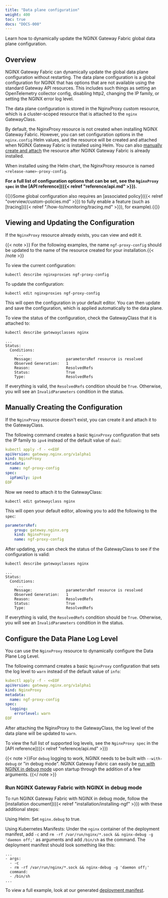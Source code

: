 ```yaml
---
title: "Data plane configuration"
weight: 400
toc: true
docs: "DOCS-000"
---
```


Learn how to dynamically update the NGINX Gateway Fabric global data plane configuration.

## Overview

NGINX Gateway Fabric can dynamically update the global data plane configuration without restarting. The data plane configuration is a global configuration for NGINX that has options that are not available using the standard Gateway API resources. This includes such things as setting an OpenTelemetry collector config, disabling http2, changing the IP family, or setting the NGINX error log level.

The data plane configuration is stored in the NginxProxy custom resource, which is a cluster-scoped resource that is attached to the `nginx` GatewayClass.

By default, the NginxProxy resource is not created when installing NGINX Gateway Fabric. However, you can set configuration options in the `nginx.config` Helm values, and the resource will be created and attached when NGINX Gateway Fabric is installed using Helm. You can also [manually create and attach](#manually-creating-the-configuration) the resource after NGINX Gateway Fabric is already installed.

When installed using the Helm chart, the NginxProxy resource is named `<release-name>-proxy-config`.

**For a full list of configuration options that can be set, see the `NginxProxy spec` in the [API reference]({{< relref "reference/api.md" >}}).**

{{<note>}}Some global configuration also requires an [associated policy]({{< relref "overview/custom-policies.md" >}}) to fully enable a feature (such as [tracing]({{< relref "/how-to/monitoring/tracing.md" >}}), for example).{{</note>}}

## Viewing and Updating the Configuration

If the `NginxProxy` resource already exists, you can view and edit it.

{{< note >}} For the following examples, the name `ngf-proxy-config` should be updated to the name of the resource created for your installation.{{< /note >}}

To view the current configuration:

```shell
kubectl describe nginxproxies ngf-proxy-config
```

To update the configuration:

```shell
kubectl edit nginxproxies ngf-proxy-config
```

This will open the configuration in your default editor. You can then update and save the configuration, which is applied automatically to the data plane.

To view the status of the configuration, check the GatewayClass that it is attached to:

```shell
kubectl describe gatewayclasses nginx
```

```text
...
Status:
  Conditions:
     ...
    Message:               parametersRef resource is resolved
    Observed Generation:   1
    Reason:                ResolvedRefs
    Status:                True
    Type:                  ResolvedRefs
```

If everything is valid, the `ResolvedRefs` condition should be `True`. Otherwise, you will see an `InvalidParameters` condition in the status.

## Manually Creating the Configuration

If the `NginxProxy` resource doesn't exist, you can create it and attach it to the GatewayClass.

The following command creates a basic `NginxProxy` configuration that sets the IP family to `ipv4` instead of the default value of `dual`:

```yaml
kubectl apply -f - <<EOF
apiVersion: gateway.nginx.org/v1alpha1
kind: NginxProxy
metadata:
  name: ngf-proxy-config
spec:
  ipFamily: ipv4
EOF
```

Now we need to attach it to the GatewayClass:

```shell
kubectl edit gatewayclass nginx
```

This will open your default editor, allowing you to add the following to the `spec`:

```yaml
parametersRef:
    group: gateway.nginx.org
    kind: NginxProxy
    name: ngf-proxy-config
```

After updating, you can check the status of the GatewayClass to see if the configuration is valid:

```shell
kubectl describe gatewayclasses nginx
```

```text
...
Status:
  Conditions:
     ...
    Message:               parametersRef resource is resolved
    Observed Generation:   1
    Reason:                ResolvedRefs
    Status:                True
    Type:                  ResolvedRefs
```

If everything is valid, the `ResolvedRefs` condition should be `True`. Otherwise, you will see an `InvalidParameters` condition in the status.

## Configure the Data Plane Log Level

You can use the `NginxProxy` resource to dynamically configure the Data Plane Log Level.

The following command creates a basic `NginxProxy` configuration that sets the log level to `warn` instead of the default value of `info`:

```yaml
kubectl apply -f - <<EOF
apiVersion: gateway.nginx.org/v1alpha1
kind: NginxProxy
metadata:
  name: ngf-proxy-config
spec:
  logging:
    errorlevel: warn
EOF
```

After attaching the NginxProxy to the GatewayClass, the log level of the data plane will be updated to `warn`.

To view the full list of supported log levels, see the `NginxProxy spec` in the [API reference]({{< relref "reference/api.md" >}})

{{< note >}}For `debug` logging to work, NGINX needs to be built with `--with-debug` or "in debug mode". NGINX Gateway Fabric can easily
be [run with NGINX in debug mode](#run-nginx-gateway-fabric-with-nginx-in-debug-mode) upon startup through the addition
of a few arguments. {{</ note >}}

### Run NGINX Gateway Fabric with NGINX in debug mode

To run NGINX Gateway Fabric with NGINX in debug mode, follow the [installation document]({{< relref "installation/installing-ngf" >}}) with these additional steps:

Using Helm: Set `nginx.debug` to true.

Using Kubernetes Manifests: Under the `nginx` container of the deployment manifest, add `-c` and `rm -rf /var/run/nginx/*.sock && nginx-debug -g 'daemon off;'`
as arguments and add `/bin/sh` as the command. The deployment manifest should look something like this:

```text
...
- args:
  - -c
  - rm -rf /var/run/nginx/*.sock && nginx-debug -g 'daemon off;'
  command:
  - /bin/sh
...
```

To view a full example, look at our generated [deployment manifest](https://github.com/nginxinc/nginx-gateway-fabric/blob/main/deploy/nginx-debug/deploy.yaml).
